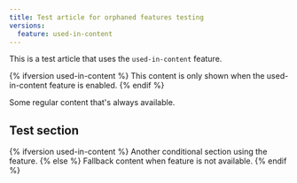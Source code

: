 ```yaml
---
title: Test article for orphaned features testing
versions:
  feature: used-in-content
---
```


This is a test article that uses the `used-in-content` feature.

{% ifversion used-in-content %}
This content is only shown when the used-in-content feature is enabled.
{% endif %}

Some regular content that's always available.

## Test section

{% ifversion used-in-content %}
Another conditional section using the feature.
{% else %}
Fallback content when feature is not available.
{% endif %}